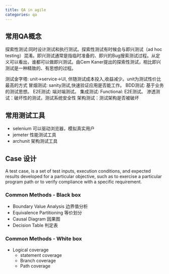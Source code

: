 ```yaml
---
title: QA in agile
categories: qa
---
```


## 常用QA概念 ##

探索性测试:同时设计测试和执行测试。探索性测试有时候会与即兴测试（ad hoc testing）混淆。即兴测试通常是指临时准备的、即兴的Bug搜索测试过程。从定义可以看出，谁都可以做即兴测试。由Cem Kaner提出的探索性测试，相比即兴测试是一种精致的、有思想的过程。

测试金字塔: unit->service->UI, 伴随测试成本投入,收益减少。unit为测试性价比最高的方式
冒烟测试: sanity测试,快速验证应用是否能工作。
BDD测试: 基于业务的测试思想。
E2E测试: 端对端测试。
集成测试:
Functional: E2E测试。
渗透测试：破坏性的测试，测试系统安全性
架构测试：测试架构是否被破坏

## 常用测试工具
- selenium 可以驱动浏览器，模拟真实用户
- jemeter 性能测试工具
- archunit 架构测试工具

## Case 设计 ##

A test case, is a set of test inputs, execution conditions, and expected results developed for a particular objective, such as to exercise a particular program path or to verify compliance with a specific requirement.

### Common Methods - Black box

- Boundary Value Analysis 边界值分析
- Equivalence Partitioning 等价划分
- Causal Diagram 因果图
- Decision Table 判定表

### Common Methods - White box

- Logical coverage
    - statement coverage
    - Branch coverage
    - Path coverage





